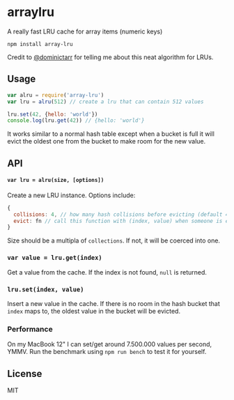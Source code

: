 # arraylru

A really fast LRU cache for array items (numeric keys)

```
npm install array-lru
```

Credit to [@dominictarr](https://github.com/dominictarr) for telling me about this neat algorithm for LRUs.

## Usage

``` js
var alru = require('array-lru')
var lru = alru(512) // create a lru that can contain 512 values

lru.set(42, {hello: 'world'})
console.log(lru.get(42)) // {hello: 'world'}
```

It works similar to a normal hash table except when a bucket is full it will
evict the oldest one from the bucket to make room for the new value.

## API

#### `var lru = alru(size, [options])`

Create a new LRU instance. Options include:

``` js
{
  collisions: 4, // how many hash collisions before evicting (default 4)
  evict: fn // call this function with (index, value) when someone is evicted
}
```

Size should be a multipla of `collections`. If not, it will be coerced into one.

### `var value = lru.get(index)`

Get a value from the cache. If the index is not found, `null` is returned.

### `lru.set(index, value)`

Insert a new value in the cache. If there is no room in the hash bucket that
`index` maps to, the oldest value in the bucket will be evicted.

### Performance

On my MacBook 12" I can set/get around 7.500.000 values per second, YMMV.
Run the benchmark using `npm run bench` to test it for yourself.

## License

MIT
